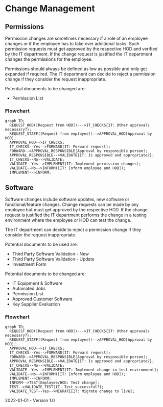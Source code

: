 # Change Management

## Permissions

Permission changes are sometimes necessary if a role of an employee changes or if the employee has to take over additional tasks. Such permission requests must get approved by the respective HOD and verified by the IT department. If the change request is justified the IT department changes the permissions for the employee.

Permissions should always be defined as low as possible and only get expanded if required. The IT department can decide to reject a permission change if they consider the request inappropriate.

Potential documents to be changed are:

* Permission List

### Flowchart

```mermaid
graph TD;
  REQUEST_HOD([Request from HOD])--->IT_CHECKS{IT: Other approvals necessary?};
  REQUEST_STAFF([Request from employee])-->APPROVAL_HOD[Approval by HOD];
  APPROVAL_HOD-->IT_CHECKS;
  IT_CHECKS--Yes-->FORWARD[IT: Forward request];
  FORWARD-->APPROVAL_RESPONSIBLE[Approval by responsible person];
  APPROVAL_RESPONSIBLE-->VALIDATE{IT: Is approved and appropriate?};
  IT_CHECKS--No-->VALIDATE;
  VALIDATE--Yes-->IMPLEMENT[IT: Implement permission changes];
  VALIDATE--No-->INFORM([IT: Inform employee and HOD]);
  IMPLEMENT-->INFORM;
```

## Software

Software changes include software updates, new software or functional/feature changes. Change requests can be made by any employee but must get approved by the respective HOD. If the change request is justified the IT department performs the change in a testing environment where the employee or HOD can test the change.

The IT department can decide to reject a permission change if they consider the request inappropriate.

Potential documents to be used are:

* Third Party Software Validation - New
* Third Party Software Validation - Update
* Investment Form

Potential documents to be changed are:

* IT Equipment & Software
* Automated Jobs
* Permission List
* Approved Customer Software
* Key Supplier Evaluation

### Flowchart

```mermaid
graph TD;
  REQUEST_HOD([Request from HOD])--->IT_CHECKS{IT: Other approvals necessary?};
  REQUEST_STAFF([Request from employee])-->APPROVAL_HOD[Approval by HOD];
  APPROVAL_HOD-->IT_CHECKS;
  IT_CHECKS--Yes-->FORWARD[IT: Forward request];
  FORWARD-->APPROVAL_RESPONSIBLE[Approval by responsible person];
  APPROVAL_RESPONSIBLE-->VALIDATE{IT: Is approved and appropriate?};
  IT_CHECKS--No-->VALIDATE;
  VALIDATE--Yes-->IMPLEMENT[IT: Implement change in test environment];
  VALIDATE--No-->INFORM([IT: Inform employee and HOD]);
  IMPLEMENT-->INFORM;
  INFORM-->TEST[Employee/HOD: Test change];
  TEST-->VALIDATE_TEST[IT: Test successful?];
  VALIDATE_TEST--Yes-->MIGRATE[IT: Migrate change to live];
```

2022-01-01 - Version 1.0

